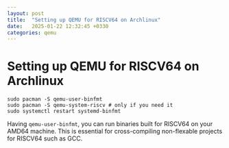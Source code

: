 ```yaml
---
layout: post
title:  "Setting up QEMU for RISCV64 on Archlinux"
date:   2025-01-22 12:32:45 +0330
categories: qemu
---
```

# Setting up QEMU for RISCV64 on Archlinux
```
sudo pacman -S qemu-user-binfmt
sudo pacman -S qemu-system-riscv # only if you need it
sudo systemctl restart systemd-binfmt
```

Having `qemu-user-binfmt`, you can run binaries built for RISCV64 on your AMD64 machine. 
This is essential for cross-compiling non-flexable projects for RISCV64 such as GCC.
